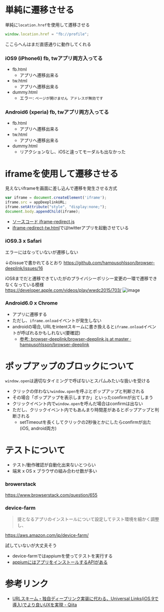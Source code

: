 

# 単純に遷移させる

単純に`location.href`を使用して遷移させる

```js
window.location.href = "fb://profile";
```

ここらへんはまだ直感通りに動作してくれる

### iOS9 (iPhone6) fb, twアプリ両方入ってる

- fb.html
  - アプリへ遷移出来る
- tw.html
  - アプリへ遷移出来る
- dummy.html
  - エラー: `ページが開けません アドレスが無効です`


### Android6 (xperia) fb, twアプリ両方入ってる

- fb.html
  - アプリへ遷移出来る
- tw.html
  - アプリへ遷移出来る
- dummy.html
  - リアクションなし、iOSと違ってモーダルも出なかった


# iframeを使用して遷移させる

見えないiframeを画面に差し込んで遷移を発生させる方式

```js
var iframe = document.createElement('iframe');
iframe.src = appDeeplinkURL;
iframe.setAttribute("style", "display:none;");
document.body.appendChild(iframe);
```

- [ソースコード iframe-redirect.js](https://github.com/sakamossan/sakamossan.github.io/blob/1b34ddf/deeplink/src/iframe-redirect.js)
- [iframe-redirect-tw.html](https://github.com/sakamossan/sakamossan.github.io/blob/master/deeplink/html/iframe-redirect-tw.html)ではtwitterアプリを起動させている


### iOS9.3 x Safari

エラーにはなっていないが遷移しない

↓のissueで書かれてるとおり
https://github.com/hampusohlsson/browser-deeplink/issues/16

iOS8までだと遷移できていたがのプライバシーポリシー変更の一環で遷移できなくなっている模様
https://developer.apple.com/videos/play/wwdc2015/703/
![image](https://cloud.githubusercontent.com/assets/5309672/17427461/cf88826c-5b1b-11e6-9b5a-516d943db9a1.png)


### Android6.0 x Chrome

- アプリに遷移する
- ただし、`iframe.onload`イベントが発生しない
- androidの場合, URLをintentスキームに書き換えると`iframe.onload`イベントが呼ばれるかもしれない(要確認)
  -  [参考: browser-deeplink/browser-deeplink.js at master · hampusohlsson/browser-deeplink](https://github.com/hampusohlsson/browser-deeplink/blob/master/browser-deeplink.js#L206)


# ポップアップのブロックについて

`window.open`は適切なタイミングで呼ばないとスパムみたいな扱いを受ける

- クリックの伴わない`window.open`を呼ぶとポップアップと判断される
- その場合「ポップアップを表示しますか」といったconfirmが出てしまう
- クリックイベント内で`window.open`を呼んだ場合はconfirmは出ない
- ただし、クリックイベント内でもあんまり時間差があるとポップアップと判断される
  - setTimeoutを長くしてクリックの2秒後とかにしたらconfirmが出た(iOS, android両方)



# テストについて

- テスト/動作確認が自動化出来ないとつらい
- 端末 x OS x ブラウザの組み合わせ数が多い


### browerstack

https://www.browserstack.com/question/655

### device-farm

> 提となるアプリのインストールについて設定してテスト環境を細かく調整し、

https://aws.amazon.com/jp/device-farm/

試していないが大丈夫そう

- device-farmではappiumを使ってテストを実行する
- [appiumにはアプリをインストールするAPIがある](
https://github.com/appium/python-client/blob/47cc892d78bb87293563f50c0439c202f1b6d8ce/appium/webdriver/webdriver.py#L502)


# 参考リンク

- [URLスキーム・独自ディープリンク実装に代わる、Universal Links(iOS 9で導入)でより良いUXを実現 - Qiita](http://qiita.com/mono0926/items/2bf651246714f20df626)
